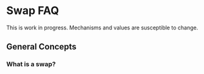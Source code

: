 # Swap FAQ

This is work in progress. Mechanisms and values are susceptible to change.

## General Concepts

### What is a swap?
